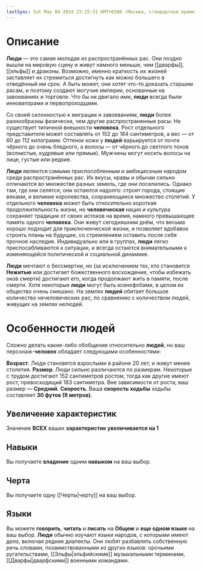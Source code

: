 ```yaml
---
lastSync: Sat May 04 2024 23:15:31 GMT+0300 (Москва, стандартное время)
---
```

# Описание

**Люди** — это самая молодая из распространённых рас. Они поздно вышли на мировую сцену и живут намного меньше, чем [[дварфы]], [[эльфы]] и драконы. Возможно, именно краткость их жизней заставляет их стремиться достигнуть как можно большего в отведённый им срок. А быть может, они хотят что-то доказать старшим расам, и поэтому создают могучие империи, основанные на завоеваниях и торговле. Что бы ни двигало ими, **люди** всегда были инноваторами и первопроходцами.

Со своей склонностью к миграции и завоеваниям, **люди** более разнообразны физически, чем другие распространенные расы. Не существует типичной внешности **человека**. Рост отдельного представителя может составлять от 152 до 184 сантиметров, а вес — от 60 до 112 килограмм. Оттенок кожи у **людей** варьируется от почти чёрного до очень бледного, а волосы — от чёрного до светлого тонов (волнистые, кудрявые или прямые). Мужчины могут носить волосы на лице, густые или редкие.

**Люди** являются самыми приспособленным и амбициозным народом среди распространённых рас. Их вкусы, нравы и обычаи сильно отличаются во множестве разных земель, где они поселились. Однако там, где они селятся, они остаются надолго: строят города, стоящие веками, и великие королевства, сохраняющиеся множество столетий. У отдельного **человека** может быть относительно короткая продолжительность жизни, но **человеческая** нация и культура сохраняет традиции от своих истоков на время, намного превышающее память одного **человека**. Они живут сегодняшним днём, что весьма хорошо подходит для приключенческой жизни, и позволяет вдобавок строить планы на будущее, со стремлением оставить после себя прочное наследие. Индивидуально или в группах, **люди** легко приспосабливаются к ситуации, и всегда остаются внимательными к изменяющейся политической и социальной динамике.

**Люди** мечтают о бессмертии, но (за исключением тех, кто становится **Нежитью** или достигает божественного восхождения, чтобы избежать оков смерти) достигают его, когда продолжают жить в памяти, после смерти. Хотя некоторые **люди** могут быть ксенофобами, в целом их общество очень смешано. На землях **людей** обитает большое количество нечеловеческих рас, по сравнению с количеством людей, живущих на землях нелюдей.

# Особенности людей

Сложно делать какие-либо обобщения относительно **людей**, но ваш персонаж-**человек** обладает следующими особенностями:

**Возраст**. Люди становятся взрослыми в районе 20 лет, и живут менее столетия.
**Размер**. Люди сильно различаются по размерам. Некоторые с трудом достигают 152 сантиметров ростом, тогда как другие имеют рост, превосходящий 183 сантиметра. Вне зависимости от роста, ваш размер — **Средний**.
**Скорость**. Ваша **скорость ходьбы** ходьбы составляет **30 футов (9 метров)**.

## Увеличение характеристик

Значение **ВСЕХ** ваших **характеристик увеличивается на 1**

## Навыки

Вы получаете **владение** одним **навыком** на ваш выбор.

## Черта

Вы получаете одну [[Черты|черту]] на ваш выбор.

## Языки

Вы можете **говорить**, **читать** и **писать** на **Общем** и **еще одном языке** на ваш выбор. **Люди** обычно изучают языки народов, с которыми имеют дело, включая редкие диалекты. Они любят разбавлять собственную речь словами, позаимствованными из других языков: орочьими ругательствами, [[Эльфы|эльфийскими]] музыкальными терминами, [[Дварфы|дварфскими]] военными командами.